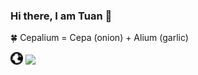 ### Hi there, I am Tuan 🔵

🍀 Cepalium = Cepa (onion) + Alium (garlic)

[<img width="20px" src="https://raw.githubusercontent.com/iconic/open-iconic/master/svg/globe.svg" />][cepalium]
[<img width="20px" src="https://cdn.jsdelivr.net/npm/simple-icons@v3/icons/linkedin.svg" />][linkedin]

[cepalium]: https://cepalium.github.io
[linkedin]: https://www.linkedin.com/in/tuanang/